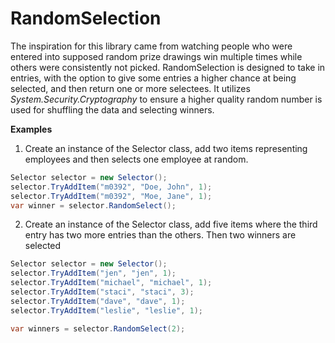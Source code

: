 # RandomSelection
The inspiration for this library came from watching people who were entered into supposed random prize drawings win multiple times while others were consistently not picked.  RandomSelection is designed to take in entries, with the option to give some entries a higher chance at being selected, and then return one or more selectees.  It utilizes *System.Security.Cryptography* to ensure a higher quality random number is used for shuffling the data and selecting winners.  

**Examples**
1.  Create an instance of the Selector class, add two items representing employees and then selects one employee at random.

```c#
Selector selector = new Selector();
selector.TryAddItem("m0392", "Doe, John", 1); 
selector.TryAddItem("m0392", "Moe, Jane", 1); 
var winner = selector.RandomSelect();
```
2.  Create an instance of the Selector class, add five items where the third entry has two more entries than the others.  Then two winners are selected
```c#
Selector selector = new Selector();
selector.TryAddItem("jen", "jen", 1); 
selector.TryAddItem("michael", "michael", 1); 
selector.TryAddItem("staci", "staci", 3); 
selector.TryAddItem("dave", "dave", 1); 
selector.TryAddItem("leslie", "leslie", 1); 

var winners = selector.RandomSelect(2);
